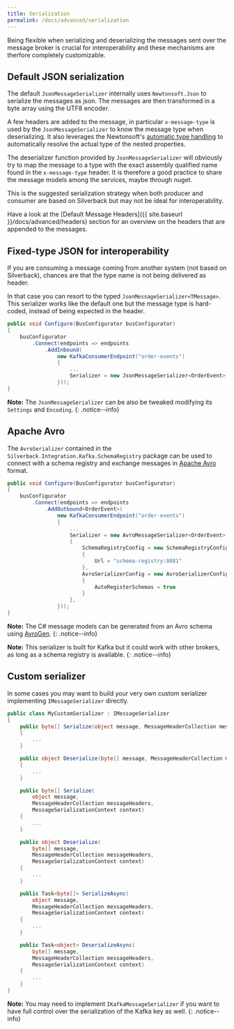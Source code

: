 ```yaml
---
title: Serialization
permalink: /docs/advanced/serialization
---
```


Being flexible when serializing and deserializing the messages sent over the message broker is crucial for interoperability and these mechanisms are therfore completely customizable.

## Default JSON serialization

The default `JsonMessageSerializer` internally uses `Newtonsoft.Json` to serialize the messages as json. The messages are then transformed in a byte array using the UTF8 encoder.

A few headers are added to the message, in particular `x-message-type` is used by the `JsonMessageSerializer` to know the message type when deserializing. It also leverages the Newtonsoft's [automatic type handling](https://www.newtonsoft.com/json/help/html/SerializeTypeNameHandling.htm) to automatically resolve the actual type of the nested properties.

The deserializer function provided by `JsonMessageSerializer` will obviously try to map the message to a type with the exact assembly qualified name found in the `x-message-type` header. It is therefore a good practice to share the message models among the services, maybe through nuget.

This is the suggested serialization strategy when both producer and consumer are based on Silverback but may not be ideal for interoperability.

Have a look at the [Default Message Headers]({{ site.baseurl }}/docs/advanced/headers) section for an overview on the headers that are appended to the messages.

## Fixed-type JSON for interoperability

If you are consuming a message coming from another system (not based on Silverback), chances are that the type name is not being delivered as header.

In that case you can resort to the typed `JsonMessageSerializer<TMessage>`. This serializer works like the default one but the message type is hard-coded, instead of being expected in the header.

```c#
public void Configure(BusConfigurator busConfigurator)
{
    busConfigurator
        .Connect(endpoints => endpoints
            .AddInbound(
                new KafkaConsumerEndpoint("order-events")
                {
                    ...
                    Serializer = new JsonMessageSerializer<OrderEvent>
                }));
}
```

**Note:** The `JsonMessageSerializer` can be also be tweaked modifying its `Settings` and `Encoding`.
{: .notice--info}

## Apache Avro

The `AvroSerializer` contained in the `Silverback.Integration.Kafka.SchemaRegistry` package can be used to connect with a schema registry and exchange messages in [Apache Avro](https://avro.apache.org/) format.

```c#
public void Configure(BusConfigurator busConfigurator)
{
    busConfigurator
        .Connect(endpoints => endpoints
            .AddOutbound<OrderEvent>(
                new KafkaConsumerEndpoint("order-events")
                {
                    ...
                    Serializer = new AvroMessageSerializer<OrderEvent>
                    {
                        SchemaRegistryConfig = new SchemaRegistryConfig
                        {
                            Url = "schema-registry:8081"
                        },
                        AvroSerializerConfig = new AvroSerializerConfig
                        {
                            AutoRegisterSchemas = true
                        }
                    },
                }));
}
```

**Note:** The C# message models can be generated from an Avro schema using [AvroGen](https://www.nuget.org/packages/Confluent.Apache.Avro.AvroGen/).
{: .notice--info}

**Note:** This serializer is built for Kafka but it could work with other brokers, as long as a schema registry is available.
{: .notice--info}

## Custom serializer

In some cases you may want to build your very own custom serializer implementing `IMessageSerializer` directly.

```c#
public class MyCustomSerializer : IMessageSerializer
{
    public byte[] Serialize(object message, MessageHeaderCollection messageHeaders)
    {
        ...
    }

    public object Deserialize(byte[] message, MessageHeaderCollection messageHeaders)
    {
        ...
    }

    public byte[] Serialize(
        object message,
        MessageHeaderCollection messageHeaders,
        MessageSerializationContext context)
    {
        ...
    }

    public object Deserialize(
        byte[] message,
        MessageHeaderCollection messageHeaders,
        MessageSerializationContext context)
    {
        ...
    }

    public Task<byte[]> SerializeAsync(
        object message,
        MessageHeaderCollection messageHeaders,
        MessageSerializationContext context)
    {
        ...
    }

    public Task<object> DeserializeAsync(
        byte[] message,
        MessageHeaderCollection messageHeaders,
        MessageSerializationContext context)
    {
        ...
    }
}
```

**Note:** You may need to implement `IKafkaMessageSerializer` if you want to have full control over the serialization of the Kafka key as well.
{: .notice--info}
